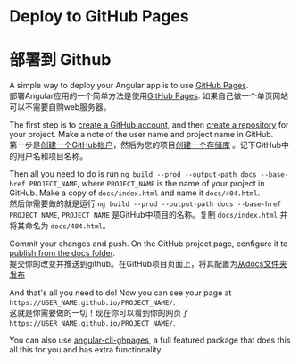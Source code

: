# Deploy to GitHub Pages
# 部署到 Github

A simple way to deploy your Angular app is to use
[GitHub Pages](https://help.github.com/articles/what-is-github-pages/).  
部署Angular应用的一个简单方法是使用[GitHub Pages](https://help.github.com/articles/what-is-github-pages/). 如果自己做一个单页网站可以不需要自购web服务器。

<!--more-->

The first step is to [create a GitHub account](https://github.com/join), and then
[create a repository](https://help.github.com/articles/create-a-repo/) for your project.
Make a note of the user name and project name in GitHub.  
第一步是[创建一个GitHub帐户](https://github.com/join)，然后为您的项目[创建一个存储库](https://help.github.com/articles/create-a-repo/) 。记下GitHub中的用户名和项目名称。

Then all you need to do is run `ng build --prod --output-path docs --base-href PROJECT_NAME`, where
`PROJECT_NAME` is the name of your project in GitHub.
Make a copy of `docs/index.html` and name it `docs/404.html`.  
然后你需要做的就是运行 `ng build --prod --output-path docs --base-href PROJECT_NAME`, `PROJECT_NAME` 是GitHub中项目的名称。复制 `docs/index.html` 并将其命名为 `docs/404.html`。

Commit your changes and push. On the GitHub project page, configure it to
[publish from the docs folder](https://help.github.com/articles/configuring-a-publishing-source-for-github-pages/#publishing-your-github-pages-site-from-a-docs-folder-on-your-master-branch).  
提交你的改变并推送到github。在GitHub项目页面上，将其配置为[从docs文件夹发布](https://help.github.com/articles/configuring-a-publishing-source-for-github-pages/#publishing-your-github-pages-site-from-a-docs-folder-on-your-master-branch)

And that's all you need to do! Now you can see your page at
`https://USER_NAME.github.io/PROJECT_NAME/`.  
这就是你需要做的一切！现在你可以看到你的网页了`https://USER_NAME.github.io/PROJECT_NAME/`.  

You can also use [angular-cli-ghpages](https://github.com/angular-buch/angular-cli-ghpages), a full
featured package that does this all this for you and has extra functionality.
